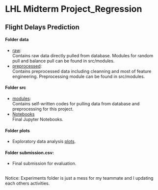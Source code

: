 # LHL Midterm Project_Regression
## Flight Delays Prediction
#### Folder data
* [raw](data/raw):<br>
    Contains raw data directly pulled from database. Modules for random pull and balance pull can be found in src/modules. <br>
* [preprocessed](data/preprocessed):<br>
    Contains preprocessed data including cleanning and most of feature engineering. Preprocessing module can be found in src/modules. <br>
#### Folder src <br>
* [modules](src/modules): <br>
    Contains self-written codes for pulling data from database and preprocessing for this project. <br>
* [Notebooks](src/notebooks) <br>
    Final Jupyter Notebooks. <br>
#### Folder plots <br>
* Exploratory data analysis [plots](plots). <br>
#### Folder submission.csv: <br>
* Final submission for evaluation. <br>
<br>
Notice: Experiments folder is just a mess for my teammate and I updating each others activities.
